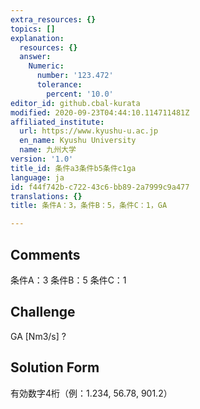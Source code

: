 ```yaml
---
extra_resources: {}
topics: []
explanation:
  resources: {}
  answer:
    Numeric:
      number: '123.472'
      tolerance:
        percent: '10.0'
editor_id: github.cbal-kurata
modified: 2020-09-23T04:44:10.114711481Z
affiliated_institute:
  url: https://www.kyushu-u.ac.jp
  en_name: Kyushu University
  name: 九州大学
version: '1.0'
title_id: 条件a3条件b5条件c1ga
language: ja
id: f44f742b-c722-43c6-bb89-2a7999c9a477
translations: {}
title: 条件A：3，条件B：5，条件C：1，GA

---
```


## Comments
条件A：3
条件B：5
条件C：1

## Challenge
GA [Nm3/s] ?

## Solution Form
有効数字4桁（例：1.234,  56.78,  901.2）





